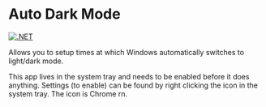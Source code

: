 # Auto Dark Mode
[![.NET](https://github.com/EndPositive/Auto-Dark-Mode/actions/workflows/dotnet.yml/badge.svg)](https://github.com/EndPositive/Auto-Dark-Mode/actions/workflows/dotnet.yml)

Allows you to setup times at which Windows automatically switches to light/dark mode.

This app lives in the system tray and needs to be enabled before it does anything. Settings (to enable) can be found by right clicking the icon in the system tray. The icon is Chrome rn.
